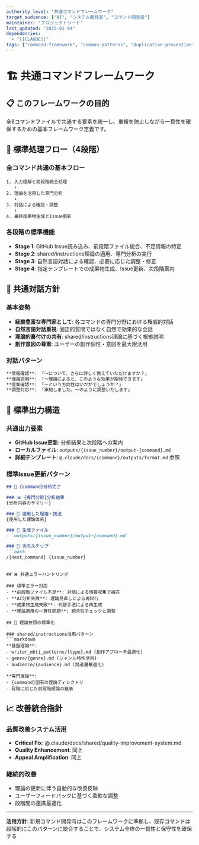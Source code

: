 ```yaml
---
authority_level: "共通コマンドフレームワーク"
target_audience: ["AI", "システム開発者", "コマンド開発者"]
maintainer: "プロジェクトリード"
last_updated: "2025-01-04"
dependencies:
  - "[[CLAUDE]]"
tags: ["command-framework", "common-patterns", "duplication-prevention"]
---
```


# 🏗️ 共通コマンドフレームワーク

## 📋 このフレームワークの目的

全8コマンドファイルで共通する要素を統一し、重複を防止しながら一貫性を確保するための基本フレームワーク定義です。

## 🔄 標準処理フロー（4段階）

### 全コマンド共通の基本フロー
```
1. 入力理解と前段階統合処理
   ↓
2. 理論を活用した専門分析  
   ↓
3. 対話による確認・調整
   ↓
4. 最終成果物生成とIssue更新
```

### 各段階の標準機能
- **Stage 1**: GitHub Issue読み込み、前段階ファイル統合、不足情報の特定
- **Stage 2**: shared/instructions理論の適用、専門分析の実行
- **Stage 3**: 自然言語対話による確認、必要に応じた調整・修正
- **Stage 4**: 指定テンプレートでの成果物生成、Issue更新、次段階案内

## 💬 共通対話方針

### 基本姿勢
- **経験豊富な専門家として**: 各コマンドの専門分野における権威的対話
- **自然言語対話重視**: 固定的質問ではなく自然で効果的な会話
- **理論的裏付けの共有**: shared/instructions理論に基づく根拠説明
- **創作意図の尊重**: ユーザーの創作個性・意図を最大限活用

### 対話パターン
```markdown
**情報確認**: 「〜について、さらに詳しく教えていただけますか？」
**理論説明**: 「〜理論によると、このような効果が期待できます」
**提案確認**: 「〜という方向性はいかがでしょうか？」
**調整対応**: 「承知しました。〜のように調整いたします」
```

## 📁 標準出力構造

### 共通出力要素
- **GitHub Issue更新**: 分析結果と次段階への案内
- **ローカルファイル**: `outputs/{issue_number}/output-{command}.md`
- **詳細テンプレート**: `@.claude/docs/{command}/outputs/format.md` 参照

### 標準Issue更新パターン
```markdown
## 🎯 {command}分析完了

### 📊 {専門分野}分析結果
{分析内容のサマリー}

### 🔧 適用した理論・技法
{使用した理論体系}

### 📁 生成ファイル
- `outputs/{issue_number}/output-{command}.md`

### 🚀 次のステップ
```bash
/{next_command} {issue_number}
```
```

## ❌ 共通エラーハンドリング

### 標準エラー対応
- **前段階ファイル不足**: 対話による情報収集で補完
- **AI分析失敗**: 理論見直しによる再試行
- **成果物生成失敗**: 代替手法による再生成
- **理論適用の一貫性問題**: 統合性チェックと調整

## 🔗 理論参照の標準化

### shared/instructions活用パターン
```markdown
**基盤理論**:
- writer_mbti_patterns/{type}.md (創作アプローチ最適化)
- genre/{genre}.md (ジャンル特性活用)  
- audience/{audience}.md (読者層最適化)

**専門理論**:
- {command}固有の理論ディレクトリ
- 段階に応じた前段階理論の継承
```

## 📈 改善統合指針

### 品質改善システム活用
- **Critical Fix**: @.claude/docs/shared/quality-improvement-system.md
- **Quality Enhancement**: 同上
- **Appeal Amplification**: 同上

### 継続的改善
- 理論の更新に伴う自動的な改善反映
- ユーザーフィードバックに基づく柔軟な調整
- 段階間の連携最適化

---

**活用方針**: 新規コマンド開発時はこのフレームワークに準拠し、既存コマンドは段階的にこのパターンに統合することで、システム全体の一貫性と保守性を確保する